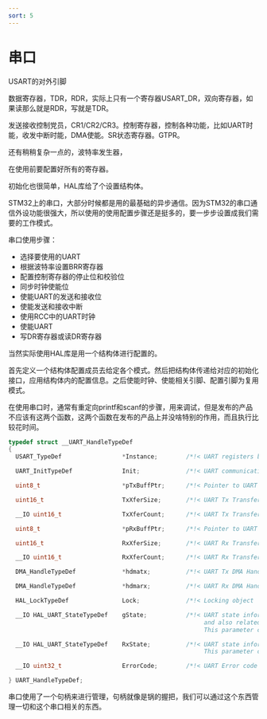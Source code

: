 ```yaml
---
sort: 5
---
```

# 串口


USART的对外引脚

数据寄存器，TDR，RDR，实际上只有一个寄存器USART_DR，双向寄存器，如果读那么就是RDR，写就是TDR。

发送接收控制党员，CR1/CR2/CR3。控制寄存器，控制各种功能，比如UART时能，收发中断时能，DMA使能。SR状态寄存器。GTPR。

还有稍稍复杂一点的，波特率发生器，


在使用前要配置好所有的寄存器。

初始化也很简单，HAL库给了个设置结构体。

STM32上的串口，大部分时候都是用的最基础的异步通信。因为STM32的串口通信外设功能很强大，所以使用的使用配置步骤还是挺多的，要一步步设置成我们需要的工作模式。

串口使用步骤：
- 选择要使用的UART
- 根据波特率设置BRR寄存器
- 配置控制寄存器的停止位和校验位
- 同步时钟使能位
- 使能UART的发送和接收位
- 使能发送和接收中断
- 使用RCC中的UART时钟
- 使能UART
- 写DR寄存器或读DR寄存器


当然实际使用HAL库是用一个结构体进行配置的。

首先定义一个结构体配置成员去给定各个模式。然后把结构体传递给对应的初始化接口，应用结构体内的配置信息。之后使能时钟、使能相关引脚、配置引脚为复用模式。

在使用串口时，通常有重定向printf和scanf的步骤，用来调试，但是发布的产品不应该有这两个函数，这两个函数在发布的产品上并没啥特别的作用，而且执行比较花时间。

```c
typedef struct __UART_HandleTypeDef
{
  USART_TypeDef                 *Instance;        /*!< UART registers base address        */

  UART_InitTypeDef              Init;             /*!< UART communication parameters      */

  uint8_t                       *pTxBuffPtr;      /*!< Pointer to UART Tx transfer Buffer */

  uint16_t                      TxXferSize;       /*!< UART Tx Transfer size              */

  __IO uint16_t                 TxXferCount;      /*!< UART Tx Transfer Counter           */

  uint8_t                       *pRxBuffPtr;      /*!< Pointer to UART Rx transfer Buffer */

  uint16_t                      RxXferSize;       /*!< UART Rx Transfer size              */

  __IO uint16_t                 RxXferCount;      /*!< UART Rx Transfer Counter           */

  DMA_HandleTypeDef             *hdmatx;          /*!< UART Tx DMA Handle parameters      */

  DMA_HandleTypeDef             *hdmarx;          /*!< UART Rx DMA Handle parameters      */

  HAL_LockTypeDef               Lock;             /*!< Locking object                     */

  __IO HAL_UART_StateTypeDef    gState;           /*!< UART state information related to global Handle management
                                                       and also related to Tx operations.
                                                       This parameter can be a value of @ref HAL_UART_StateTypeDef */

  __IO HAL_UART_StateTypeDef    RxState;          /*!< UART state information related to Rx operations.
                                                       This parameter can be a value of @ref HAL_UART_StateTypeDef */

  __IO uint32_t                 ErrorCode;        /*!< UART Error code                    */

} UART_HandleTypeDef;
```

串口使用了一个句柄来进行管理，句柄就像是锅的握把，我们可以通过这个东西管理一切和这个串口相关的东西。


